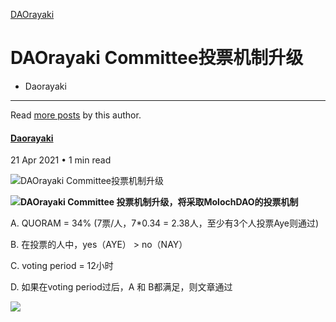 


[DAOrayaki](/tag/daorayaki/)

DAOrayaki Committee投票机制升级
=========================




* Daorayaki
---------


Read [more posts](/author/daorayaki/) by this author.



#### [Daorayaki](/author/daorayaki/)



21 Apr 2021
• 1 min read






![DAOrayaki Committee投票机制升级](/content/images/size/w2000/2021/04/800px_---1.png)



![](http://daorayaki.org/content/images/2021/04/DAOrayaki-Guidelines-08-6.png)**DAOrayaki Committee 投票机制升级，将采取MolochDAO的投票机制**

A. QUORAM = 34% (7票/人，7*0.34 = 2.38人，至少有3个人投票Aye则通过)

B. 在投票的人中，yes（AYE） > no（NAY）

C. voting period = 12小时

D. 如果在voting period过后，A 和 B都满足，则文章通过

![](http://daorayaki.org/content/images/2021/04/moloch.jpeg)


